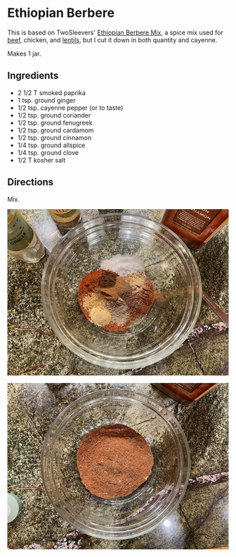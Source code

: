 [spiceMixes]: ../indices/spiceMix.html
[photographed]: ../indices/photographed.html

# Ethiopian Berbere

This is based on TwoSleevers' [Ethiopian Berbere Mix](https://twosleevers.com/ethiopian-berbere-mix/#ethiopian-berbere-mix), a spice mix used for [beef](../meat/ipEthBeefStew.md), chicken, and [lentils](https://www.daringgourmet.com/misir-wat-ethiopian-spiced-red-lentils/#recipe), but I cut it down in both quantity and cayenne.

Makes 1 jar.

## Ingredients

* 2 1/2 T smoked paprika
* 1 tsp. ground ginger
* 1/2 tsp. cayenne pepper (or to taste)
* 1/2 tsp. ground coriander
* 1/2 tsp. ground fenugreek
* 1/2 tsp. ground cardamom
* 1/2 tsp. ground cinnamon
* 1/4 tsp. ground allspice
* 1/4 tsp. ground clove
* 1/2 T kosher salt

## Directions

Mix.

![unmixed](../images/berbere_unmixed.png)

![mixed](../images/berbere_mixed.png)
